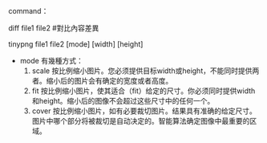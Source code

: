 command：

diff file1 file2 #對比內容差異

tinypng file1 file2 [mode] [width] [height] 
 - mode 有幾種方式：
    1. scale 按比例缩小图片。您必须提供目标width或height，不能同时提供两者。缩小后的图片会有确定的宽度或者高度。
    2. fit 按比例缩小图片，使其适合（fit）给定的尺寸。你必须同时提供width和height。缩小后的图像不会超过这些尺寸中的任何一个。
    3. cover 按比例缩小图片，如有必要裁切图片。结果具有准确的给定尺寸。 图片中哪个部分将被裁切是自动决定的。智能算法确定图像中最重要的区域。
 